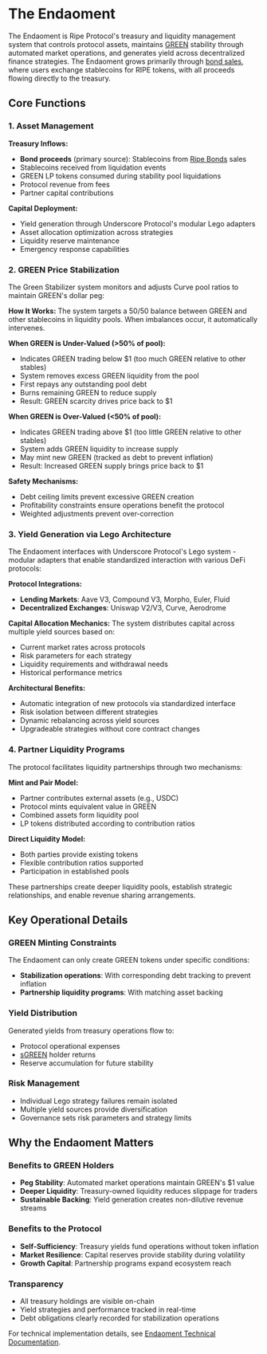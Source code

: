 # The Endaoment

The Endaoment is Ripe Protocol's treasury and liquidity management system that controls protocol assets, maintains [GREEN](01-green.md) stability through automated market operations, and generates yield across decentralized finance strategies. The Endaoment grows primarily through [bond sales](09-bonding.md), where users exchange stablecoins for RIPE tokens, with all proceeds flowing directly to the treasury.

## Core Functions

### 1. Asset Management

**Treasury Inflows:**
- **Bond proceeds** (primary source): Stablecoins from [Ripe Bonds](09-bonding.md) sales
- Stablecoins received from liquidation events
- GREEN LP tokens consumed during stability pool liquidations
- Protocol revenue from fees
- Partner capital contributions

**Capital Deployment:**
- Yield generation through Underscore Protocol's modular Lego adapters
- Asset allocation optimization across strategies
- Liquidity reserve maintenance
- Emergency response capabilities

### 2. GREEN Price Stabilization

The Green Stabilizer system monitors and adjusts Curve pool ratios to maintain GREEN's dollar peg:

**How It Works:**
The system targets a 50/50 balance between GREEN and other stablecoins in liquidity pools. When imbalances occur, it automatically intervenes.

**When GREEN is Under-Valued (>50% of pool):**
- Indicates GREEN trading below $1 (too much GREEN relative to other stables)
- System removes excess GREEN liquidity from the pool
- First repays any outstanding pool debt
- Burns remaining GREEN to reduce supply
- Result: GREEN scarcity drives price back to $1

**When GREEN is Over-Valued (<50% of pool):**
- Indicates GREEN trading above $1 (too little GREEN relative to other stables)
- System adds GREEN liquidity to increase supply
- May mint new GREEN (tracked as debt to prevent inflation)
- Result: Increased GREEN supply brings price back to $1

**Safety Mechanisms:**
- Debt ceiling limits prevent excessive GREEN creation
- Profitability constraints ensure operations benefit the protocol
- Weighted adjustments prevent over-correction

### 3. Yield Generation via Lego Architecture

The Endaoment interfaces with Underscore Protocol's Lego system - modular adapters that enable standardized interaction with various DeFi protocols:

**Protocol Integrations:**
- **Lending Markets**: Aave V3, Compound V3, Morpho, Euler, Fluid
- **Decentralized Exchanges**: Uniswap V2/V3, Curve, Aerodrome

**Capital Allocation Mechanics:**
The system distributes capital across multiple yield sources based on:
- Current market rates across protocols
- Risk parameters for each strategy
- Liquidity requirements and withdrawal needs
- Historical performance metrics

**Architectural Benefits:**
- Automatic integration of new protocols via standardized interface
- Risk isolation between different strategies
- Dynamic rebalancing across yield sources
- Upgradeable strategies without core contract changes

### 4. Partner Liquidity Programs

The protocol facilitates liquidity partnerships through two mechanisms:

**Mint and Pair Model:**
- Partner contributes external assets (e.g., USDC)
- Protocol mints equivalent value in GREEN
- Combined assets form liquidity pool
- LP tokens distributed according to contribution ratios

**Direct Liquidity Model:**
- Both parties provide existing tokens
- Flexible contribution ratios supported
- Participation in established pools

These partnerships create deeper liquidity pools, establish strategic relationships, and enable revenue sharing arrangements.

## Key Operational Details

### GREEN Minting Constraints
The Endaoment can only create GREEN tokens under specific conditions:
- **Stabilization operations**: With corresponding debt tracking to prevent inflation
- **Partnership liquidity programs**: With matching asset backing

### Yield Distribution
Generated yields from treasury operations flow to:
- Protocol operational expenses
- [sGREEN](05-sgreen.md) holder returns
- Reserve accumulation for future stability

### Risk Management
- Individual Lego strategy failures remain isolated
- Multiple yield sources provide diversification
- Governance sets risk parameters and strategy limits

## Why the Endaoment Matters

### Benefits to GREEN Holders
- **Peg Stability**: Automated market operations maintain GREEN's $1 value
- **Deeper Liquidity**: Treasury-owned liquidity reduces slippage for traders
- **Sustainable Backing**: Yield generation creates non-dilutive revenue streams

### Benefits to the Protocol
- **Self-Sufficiency**: Treasury yields fund operations without token inflation
- **Market Resilience**: Capital reserves provide stability during volatility
- **Growth Capital**: Partnership programs expand ecosystem reach

### Transparency
- All treasury holdings are visible on-chain
- Yield strategies and performance tracked in real-time
- Debt obligations clearly recorded for stabilization operations

For technical implementation details, see [Endaoment Technical Documentation](technical/core/Endaoment.md).